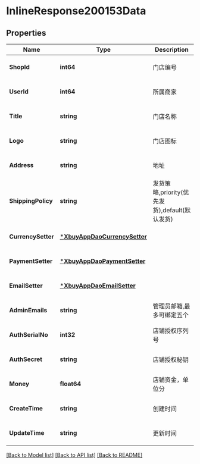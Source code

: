 # InlineResponse200153Data

## Properties
Name | Type | Description | Notes
------------ | ------------- | ------------- | -------------
**ShopId** | **int64** | 门店编号 | [optional] [default to null]
**UserId** | **int64** | 所属商家 | [optional] [default to null]
**Title** | **string** | 门店名称 | [optional] [default to null]
**Logo** | **string** | 门店图标 | [optional] [default to null]
**Address** | **string** | 地址 | [optional] [default to null]
**ShippingPolicy** | **string** | 发货策略,priority(优先发货),default(默认发货) | [optional] [default to null]
**CurrencySetter** | [***XbuyAppDaoCurrencySetter**](xbuy.app.dao.CurrencySetter.md) |  | [optional] [default to null]
**PaymentSetter** | [***XbuyAppDaoPaymentSetter**](xbuy.app.dao.PaymentSetter.md) |  | [optional] [default to null]
**EmailSetter** | [***XbuyAppDaoEmailSetter**](xbuy.app.dao.EmailSetter.md) |  | [optional] [default to null]
**AdminEmails** | **string** | 管理员邮箱,最多可绑定五个 | [optional] [default to null]
**AuthSerialNo** | **int32** | 店铺授权序列号 | [optional] [default to null]
**AuthSecret** | **string** | 店铺授权秘钥 | [optional] [default to null]
**Money** | **float64** | 店铺资金，单位分 | [optional] [default to null]
**CreateTime** | **string** | 创建时间 | [optional] [default to null]
**UpdateTime** | **string** | 更新时间 | [optional] [default to null]

[[Back to Model list]](../README.md#documentation-for-models) [[Back to API list]](../README.md#documentation-for-api-endpoints) [[Back to README]](../README.md)

